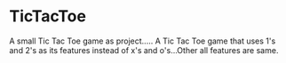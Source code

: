 # TicTacToe
A small Tic Tac Toe game as project.....
A Tic Tac Toe game that uses 1's and 2's as its features instead of x's and o's...Other all features are same.
